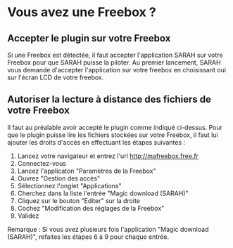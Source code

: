 # Vous avez une Freebox ?

## Accepter le plugin sur votre Freebox

Si une Freebox est détectée, il faut accepter l'application SARAH sur votre Freebox pour que SARAH puisse la piloter. Au premier lancement, SARAH vous demande d'accepter l'application sur votre freebox en choisissant oui sur l'écran LCD de votre freebox.

## Autoriser la lecture à distance des fichiers de votre Freebox

Il faut au préalable avoir accepté le plugin comme indiqué ci-dessus. Pour que le plugin puisse lire les fichiers stockées sur votre Freebox, il faut lui ajouter les droits d'accès en effectuant les étapes suivantes :

1. Lancez votre navigateur et entrez l'url http://mafreebox.free.fr
2. Connectez-vous
3. Lancez l'applicaton "Paramètres de la Freebox"
4. Ouvrez "Gestion des accès"
5. Sélectionnez l'onglet "Applications"
6. Cherchez dans la liste l'entrée "Magic download (SARAH)"
7. Cliquez sur le bouton "Editer" sur la droite
8. Cochez "Modification des réglages de la Freebox"
9. Validez

Remarque : Si vous avez plusieurs fois l'application "Magic download (SARAH)", refaites les étapes 6 à 9 pour chaque entrée.